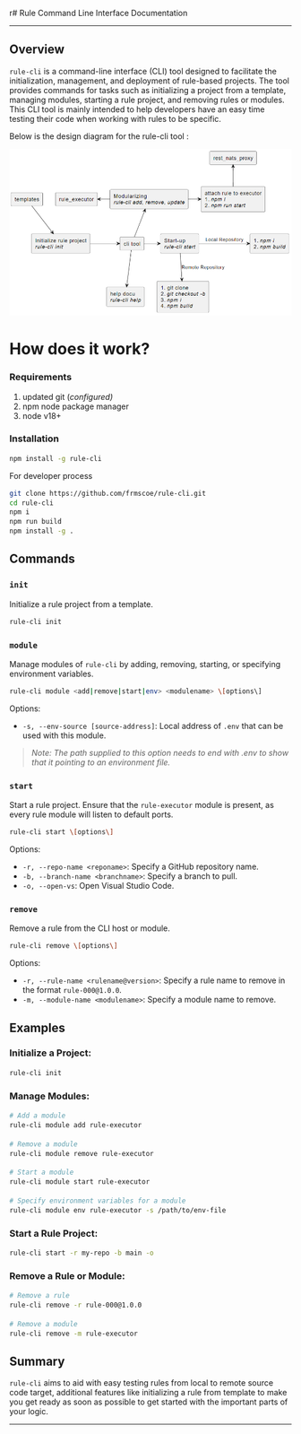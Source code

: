 r# Rule Command Line Interface Documentation

* * *

## Overview

`rule-cli` is a command-line interface (CLI) tool designed to facilitate the initialization, management, and deployment of rule-based projects. The tool provides commands for tasks such as initializing a project from a template, managing modules, starting a rule project, and removing rules or modules. This CLI tool is mainly intended to help developers have an easy time testing their code when working with rules to be specific.

Below is the design diagram for the rule-cli tool :

![image-20240125-060057.png](./images/image-20240125-060057.png)

# How does it work?

### Requirements

1. updated git (*configured)*
2. npm node package manager
3. node v18+

### Installation

```bash
npm install -g rule-cli
```

For developer process

```bash
git clone https://github.com/frmscoe/rule-cli.git
cd rule-cli
npm i
npm run build
npm install -g .
```

## Commands

### `init`

Initialize a rule project from a template.

```bash
rule-cli init
```

### `module`

Manage modules of `rule-cli` by adding, removing, starting, or specifying environment variables.

```bash
rule-cli module <add|remove|start|env> <modulename> \[options\]
```

Options:

- `-s, --env-source [source-address]`: Local address of `.env` that can be used with this module.

> *Note: The path supplied to this option needs to end with .env to show that it pointing to an environment file.*

### `start`

Start a rule project. Ensure that the `rule-executor` module is present, as every rule module will listen to default ports.

```bash
rule-cli start \[options\]
```

Options:

- `-r, --repo-name <reponame>`: Specify a GitHub repository name.
- `-b, --branch-name <branchname>`: Specify a branch to pull.
- `-o, --open-vs`: Open Visual Studio Code.

### `remove`

Remove a rule from the CLI host or module.

```bash
rule-cli remove \[options\]
```

Options:

- `-r, --rule-name <rulename@version>`: Specify a rule name to remove in the format `rule-000@1.0.0`.
- `-m, --module-name <modulename>`: Specify a module name to remove.

## Examples

### Initialize a Project:

```bash
rule-cli init
```

### Manage Modules:

```bash
# Add a module
rule-cli module add rule-executor

# Remove a module
rule-cli module remove rule-executor

# Start a module
rule-cli module start rule-executor

# Specify environment variables for a module
rule-cli module env rule-executor -s /path/to/env-file
```

### Start a Rule Project:

```bash
rule-cli start -r my-repo -b main -o
```

### Remove a Rule or Module:

```bash
# Remove a rule
rule-cli remove -r rule-000@1.0.0

# Remove a module
rule-cli remove -m rule-executor
```

## Summary

`rule-cli` aims to aid with easy testing rules from local to remote source code target, additional features like initializing a rule from template to make you get ready as soon as possible to get started with the important parts of your logic.

* * *

